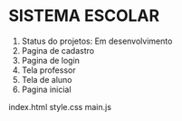 # SISTEMA ESCOLAR 

1. Status do projetos: Em desenvolvimento
2. Pagina de cadastro 
3. Pagina de login
4. Tela professor 
5. Tela de aluno
6. Pagina inicial

index.html
style.css
main.js

